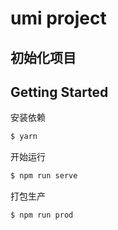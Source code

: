 # umi project

## 初始化项目
## Getting Started


安装依赖

```bash
$ yarn
```

开始运行

```bash
$ npm run serve
```
打包生产

```bash
$ npm run prod
```
